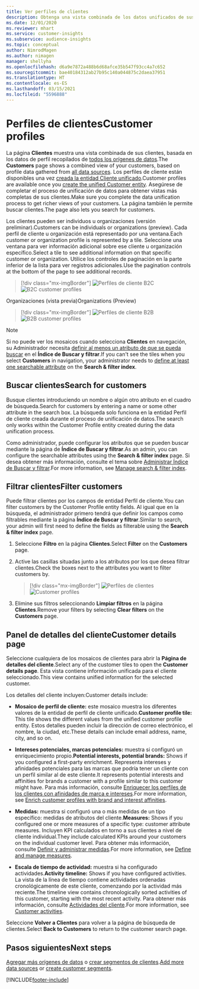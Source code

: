 ```yaml
---
title: Ver perfiles de clientes
description: Obtenga una vista combinada de los datos unificados de sus clientes.
ms.date: 12/01/2020
ms.reviewer: mhart
ms.service: customer-insights
ms.subservice: audience-insights
ms.topic: conceptual
author: NimrodMagen
ms.author: nimagen
manager: shellyha
ms.openlocfilehash: d6a9e7872a488b6d68afce35b547f93cc4a7c652
ms.sourcegitcommit: bae40184312ab27b95c140a044875c2daea37951
ms.translationtype: HT
ms.contentlocale: es-ES
ms.lasthandoff: 03/15/2021
ms.locfileid: "5596888"
---
```

# <a name="customer-profiles"></a><span data-ttu-id="3a2de-103">Perfiles de clientes</span><span class="sxs-lookup"><span data-stu-id="3a2de-103">Customer profiles</span></span>

<span data-ttu-id="3a2de-104">La página **Clientes** muestra una vista combinada de sus clientes, basada en los datos de perfil recopilados de [todos los orígenes de datos](data-sources.md).</span><span class="sxs-lookup"><span data-stu-id="3a2de-104">The **Customers** page shows a combined view of your customers, based on profile data gathered from [all data sources](data-sources.md).</span></span> <span data-ttu-id="3a2de-105">Los perfiles de cliente están disponibles una vez [creada la entidad Cliente unificado](data-unification.md).</span><span class="sxs-lookup"><span data-stu-id="3a2de-105">Customer profiles are available once you [create the unified Customer entity](data-unification.md).</span></span> <span data-ttu-id="3a2de-106">Asegúrese de completar el proceso de unificación de datos para obtener vistas más completas de sus clientes.</span><span class="sxs-lookup"><span data-stu-id="3a2de-106">Make sure you complete the data unification process to get richer views of your customers.</span></span> <span data-ttu-id="3a2de-107">La página también le permite buscar clientes.</span><span class="sxs-lookup"><span data-stu-id="3a2de-107">The page also lets you search for customers.</span></span>

<span data-ttu-id="3a2de-108">Los clientes pueden ser individuos u organizaciones (versión preliminar).</span><span class="sxs-lookup"><span data-stu-id="3a2de-108">Customers can be individuals or organizations (preview).</span></span> <span data-ttu-id="3a2de-109">Cada perfil de cliente u organización está representado por una ventana.</span><span class="sxs-lookup"><span data-stu-id="3a2de-109">Each customer or organization profile is represented by a tile.</span></span> <span data-ttu-id="3a2de-110">Seleccione una ventana para ver información adicional sobre ese cliente u organización específico.</span><span class="sxs-lookup"><span data-stu-id="3a2de-110">Select a tile to see additional information on that specific customer or organization.</span></span> <span data-ttu-id="3a2de-111">Utilice los controles de paginación en la parte inferior de la lista para ver registros adicionales.</span><span class="sxs-lookup"><span data-stu-id="3a2de-111">Use the pagination controls at the bottom of the page to see additional records.</span></span>

> [!div class="mx-imgBorder"] 
> <span data-ttu-id="3a2de-112">![Perfiles de cliente B2C](media/profiles-customers.png "Perfiles de cliente B2C")</span><span class="sxs-lookup"><span data-stu-id="3a2de-112">![B2C customer profiles](media/profiles-customers.png "B2C customer profiles")</span></span>

<span data-ttu-id="3a2de-113">Organizaciones (vista previa)</span><span class="sxs-lookup"><span data-stu-id="3a2de-113">Organizations (Preview)</span></span>
> [!div class="mx-imgBorder"] 
> <span data-ttu-id="3a2de-114">![Perfiles de cliente B2B](media/profile-customers-b2b.png "Perfiles de cliente B2B")</span><span class="sxs-lookup"><span data-stu-id="3a2de-114">![B2B customer profiles](media/profile-customers-b2b.png "B2B customer profiles")</span></span>

> [!NOTE]
> <span data-ttu-id="3a2de-115">Si no puede ver los mosaicos cuando selecciona **Clientes** en navegación, su Administrador necesita [definir al menos un atributo de que se pueda buscar](search-filter-index.md) en el **Índice de Buscar y filtrar**.</span><span class="sxs-lookup"><span data-stu-id="3a2de-115">If you can't see the tiles when you select **Customers** in navigation, your administrator needs to [define at least one searchable attribute](search-filter-index.md) on the **Search & filter index**.</span></span>

## <a name="search-for-customers"></a><span data-ttu-id="3a2de-116">Buscar clientes</span><span class="sxs-lookup"><span data-stu-id="3a2de-116">Search for customers</span></span>

<span data-ttu-id="3a2de-117">Busque clientes introduciendo un nombre o algún otro atributo en el cuadro de búsqueda.</span><span class="sxs-lookup"><span data-stu-id="3a2de-117">Search for customers by entering a name or some other attribute in the search box.</span></span> <span data-ttu-id="3a2de-118">La búsqueda solo funciona en la entidad Perfil de cliente creada durante el proceso de unificación de datos.</span><span class="sxs-lookup"><span data-stu-id="3a2de-118">The search only works within the Customer Profile entity created during the data unification process.</span></span>

<span data-ttu-id="3a2de-119">Como administrador, puede configurar los atributos que se pueden buscar mediante la página de **Índice de Buscar y filtrar**.</span><span class="sxs-lookup"><span data-stu-id="3a2de-119">As an admin, you can configure the searchable attributes using the **Search & filter index** page.</span></span> <span data-ttu-id="3a2de-120">Si desea obtener más información, consulte el tema sobre [Administrar Índice de Buscar y filtrar](search-filter-index.md).</span><span class="sxs-lookup"><span data-stu-id="3a2de-120">For more information, see [Manage search & filter index](search-filter-index.md).</span></span>

## <a name="filter-customers"></a><span data-ttu-id="3a2de-121">Filtrar clientes</span><span class="sxs-lookup"><span data-stu-id="3a2de-121">Filter customers</span></span>

<span data-ttu-id="3a2de-122">Puede filtrar clientes por los campos de entidad Perfil de cliente.</span><span class="sxs-lookup"><span data-stu-id="3a2de-122">You can filter customers by the Customer Profile entity fields.</span></span> <span data-ttu-id="3a2de-123">Al igual que en la búsqueda, el administrador primero tendrá que definir los campos como filtrables mediante la página **Índice de Buscar y filtrar**.</span><span class="sxs-lookup"><span data-stu-id="3a2de-123">Similar to search, your admin will first need to define the fields as filterable using the **Search & filter index** page.</span></span>

1. <span data-ttu-id="3a2de-124">Seleccione **Filtro** en la página **Clientes**.</span><span class="sxs-lookup"><span data-stu-id="3a2de-124">Select **Filter** on the **Customers** page.</span></span>

2. <span data-ttu-id="3a2de-125">Active las casillas situadas junto a los atributos por los que desea filtrar clientes.</span><span class="sxs-lookup"><span data-stu-id="3a2de-125">Check the boxes next to the attributes you want to filter customers by.</span></span>

   > [!div class="mx-imgBorder"] 
   > <span data-ttu-id="3a2de-126">![Perfiles de clientes](media/profiles-customers3.png "Perfiles de clientes")</span><span class="sxs-lookup"><span data-stu-id="3a2de-126">![Customer profiles](media/profiles-customers3.png "Customer profiles")</span></span>

3. <span data-ttu-id="3a2de-127">Elimine sus filtros seleccionando **Limpiar filtros** en la página **Clientes**.</span><span class="sxs-lookup"><span data-stu-id="3a2de-127">Remove your filters by selecting **Clear filters** on the **Customers** page.</span></span>

##  <a name="customer-details-page"></a><span data-ttu-id="3a2de-128">Panel de detalles del cliente</span><span class="sxs-lookup"><span data-stu-id="3a2de-128">Customer details page</span></span>

<span data-ttu-id="3a2de-129">Seleccione cualquiera de los mosaicos de clientes para abrir la **Página de detalles del cliente**.</span><span class="sxs-lookup"><span data-stu-id="3a2de-129">Select any of the customer tiles to open the **Customer details page**.</span></span> <span data-ttu-id="3a2de-130">Esta vista contiene información unificada para el cliente seleccionado.</span><span class="sxs-lookup"><span data-stu-id="3a2de-130">This view contains unified information for the selected customer.</span></span>

<span data-ttu-id="3a2de-131">Los detalles del cliente incluyen:</span><span class="sxs-lookup"><span data-stu-id="3a2de-131">Customer details include:</span></span>

-   <span data-ttu-id="3a2de-132">**Mosaico de perfil de cliente:** este mosaico muestra los diferentes valores de la entidad de perfil de cliente unificado.</span><span class="sxs-lookup"><span data-stu-id="3a2de-132">**Customer profile tile:** This tile shows the different values from the unified customer profile entity.</span></span> <span data-ttu-id="3a2de-133">Estos detalles pueden incluir la dirección de correo electrónico, el nombre, la ciudad, etc.</span><span class="sxs-lookup"><span data-stu-id="3a2de-133">These details can include email address, name, city, and so on.</span></span> 

-   <span data-ttu-id="3a2de-134">**Intereses potenciales, marcas potenciales:** muestra si configuró un enriquecimiento propio.</span><span class="sxs-lookup"><span data-stu-id="3a2de-134">**Potential interests, potential brands:** Shows if you configured a first-party enrichment.</span></span> <span data-ttu-id="3a2de-135">Representa intereses y afinidades potenciales para las marcas que podría tener un cliente con un perfil similar al de este cliente.</span><span class="sxs-lookup"><span data-stu-id="3a2de-135">It represents potential interests and affinities for brands a customer with a profile similar to this customer might have.</span></span> <span data-ttu-id="3a2de-136">Para más información, consulte [Enriquecer los perfiles de los clientes con afinidades de marca e intereses](enrichment-microsoft-graph.md).</span><span class="sxs-lookup"><span data-stu-id="3a2de-136">For more information, see [Enrich customer profiles with brand and interest affinities](enrichment-microsoft-graph.md).</span></span>

-   <span data-ttu-id="3a2de-137">**Medidas:** muestra si configuró una o más medidas de un tipo específico: medidas de atributos del cliente.</span><span class="sxs-lookup"><span data-stu-id="3a2de-137">**Measures:** Shows if you configured one or more measures of a specific type: customer attribute measures.</span></span> <span data-ttu-id="3a2de-138">Incluyen KPI calculados en torno a sus clientes a nivel de cliente individual.</span><span class="sxs-lookup"><span data-stu-id="3a2de-138">They include calculated KPIs around your customers on the individual customer level.</span></span> <span data-ttu-id="3a2de-139">Para obtener más información, consulte [Definir y administrar medidas](measures.md).</span><span class="sxs-lookup"><span data-stu-id="3a2de-139">For more information, see [Define and manage measures](measures.md).</span></span>

-   <span data-ttu-id="3a2de-140">**Escala de tiempo de actividad:** muestra si ha configurado actividades.</span><span class="sxs-lookup"><span data-stu-id="3a2de-140">**Activity timeline:** Shows if you have configured activities.</span></span> <span data-ttu-id="3a2de-141">La vista de la línea de tiempo contiene actividades ordenadas cronológicamente de este cliente, comenzando por la actividad más reciente.</span><span class="sxs-lookup"><span data-stu-id="3a2de-141">The timeline view contains chronologically sorted activities of this customer, starting with the most recent activity.</span></span> <span data-ttu-id="3a2de-142">Para obtener más información, consulte [Actividades del cliente](activities.md).</span><span class="sxs-lookup"><span data-stu-id="3a2de-142">For more information, see [Customer activities](activities.md).</span></span>

<span data-ttu-id="3a2de-143">Seleccione **Volver a Clientes** para volver a la página de búsqueda de clientes.</span><span class="sxs-lookup"><span data-stu-id="3a2de-143">Select **Back to Customers** to return to the customer search page.</span></span>

## <a name="next-steps"></a><span data-ttu-id="3a2de-144">Pasos siguientes</span><span class="sxs-lookup"><span data-stu-id="3a2de-144">Next steps</span></span>

<span data-ttu-id="3a2de-145">[Agregar más orígenes de datos](data-sources.md) o [crear segmentos de clientes](segments.md).</span><span class="sxs-lookup"><span data-stu-id="3a2de-145">[Add more data sources](data-sources.md) or [create customer segments](segments.md).</span></span>


[!INCLUDE[footer-include](../includes/footer-banner.md)]